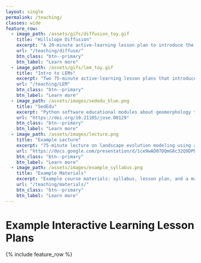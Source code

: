 ```yaml
---
layout: single
permalink: /teaching/
classes: wide
feature_row:
  - image_path: /assets/gifs/diffusion_toy.gif
    title: "Hillslope Diffusion"
    excerpt: "A 20-minute active-learning lesson plan to introduce the diffusion equation and how it is applied to simulate hillslope processes. Includes a Javascipt web-based model that allows students to diffuse a Minnesota landscape."
    url: "/teaching/diffuse/"
    btn_class: "btn--primary"
    btn_label: "Learn more"
  - image_path: /assets/gifs/lem_toy.gif
    title: "Intro to LEMs"
    excerpt: "Two 75-minute active-learning lesson plans that introduce the main components of landscape evolution models (LEMs). Includes a Javascipt web-based model and a link to a Google Colab activity."
    url: "/teaching/LEM"
    btn_class: "btn--primary"
    btn_label: "Learn more" 
  - image_path: /assets/images/sededu_blue.png
    title: "SedEdu"
    excerpt: "Python software educational modules about geomorphology that was peer-reviewed in The Journal of Open Source Education. I was a co-author and contributed an early version of my rain table model."
    url: "https://doi.org/10.21105/jose.00129"
    btn_class: "btn--primary"
    btn_label: "Learn more" 
  - image_path: /assets/images/lecture.png
    title: "Example Lecture"
    excerpt: "75-minute lecture on landscape evolution modeling using active-learning techniques. This lecture was given as part of a Geomorphology (ESCI 4701)."
    url: "https://docs.google.com/presentation/d/1ce9wAD07DQmG6c32Q9DPDoN8KDTB5-C7wBagdQk51z4/edit?usp=sharing"
    btn_class: "btn--primary"
    btn_label: "Learn more" 
  - image_path: /assets/images/example_syllabus.png
    title: "Example Materials"
    excerpt: "Example course materials: syllabus, lesson plan, and a major assignment for an upper-level course on landscape evolution modeling (4 credits)."
    url: "/teaching/materials/"
    btn_class: "btn--primary"
    btn_label: "Learn more" 
---
```

<h1><b>Example Interactive Learning Lesson Plans</b></h1>
{% include feature_row %}
